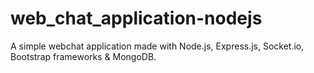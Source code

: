 # web_chat_application-nodejs

A simple webchat application made with Node.js, Express.js, Socket.io, Bootstrap frameworks & MongoDB.
